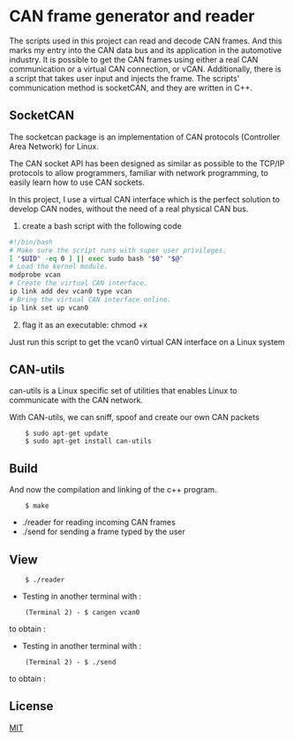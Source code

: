 # CAN frame generator and reader

The scripts used in this project can read and decode CAN frames. And this marks my entry into the CAN data bus and its application in the automotive industry.
It is possible to get the CAN frames using either a real CAN communication or a virtual CAN connection, or vCAN. Additionally, there is a script that takes user input and injects the frame.
The scripts' communication method is socketCAN, and they are written in C++.

## SocketCAN

The socketcan package is an implementation of CAN protocols (Controller Area Network) for Linux. 

The CAN socket API has been designed as similar as possible to the TCP/IP protocols to allow programmers, familiar with network programming, to easily learn how to use CAN sockets.

In this project, I use a virtual CAN interface which is the perfect solution to develop CAN nodes, without the need of a real physical CAN bus.

1. create a bash script with the following code

```bash
#!/bin/bash
# Make sure the script runs with super user privileges.
[ "$UID" -eq 0 ] || exec sudo bash "$0" "$@"
# Load the kernel module.
modprobe vcan
# Create the virtual CAN interface.
ip link add dev vcan0 type vcan
# Bring the virtual CAN interface online.
ip link set up vcan0

```
2. flag it as an executable: chmod +x

Just run this script to get the vcan0 virtual CAN interface on a Linux system

## CAN-utils
can-utils is a Linux specific set of utilities that enables Linux to communicate with the CAN network.

With CAN-utils, we can sniff, spoof and create our own CAN packets
```
    $ sudo apt-get update
    $ sudo apt-get install can-utils
```

## Build
And now the compilation and linking of the c++ program.
```
    $ make
```
- ./reader for reading incoming CAN frames
- ./send for sending a frame typed by the user

## View
```
    $ ./reader
```
- Testing in another terminal with :
```
    (Terminal 2) - $ cangen vcan0
```
to obtain :

- Testing in another terminal with :
```
    (Terminal 2) - $ ./send
```
to obtain :

## License

[MIT](https://choosealicense.com/licenses/mit/)
